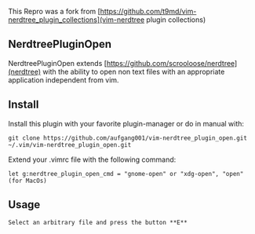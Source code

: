 This Repro was a fork from [https://github.com/t9md/vim-nerdtree_plugin_collections](vim-nerdtree plugin collections)

## NerdtreePluginOpen
NerdtreePluginOpen extends [https://github.com/scrooloose/nerdtree](nerdtree) with the ability to open non text files with an appropriate application independent from vim.

## Install
Install this plugin with your favorite plugin-manager or do in manual with:
    
    git clone https://github.com/aufgang001/vim-nerdtree_plugin_open.git  ~/.vim/vim-nerdtree_plugin_open.git

Extend your .vimrc file with the following command:

    let g:nerdtree_plugin_open_cmd = "gnome-open" or "xdg-open", "open" (for MacOs)

## Usage
    Select an arbitrary file and press the button **E**      


